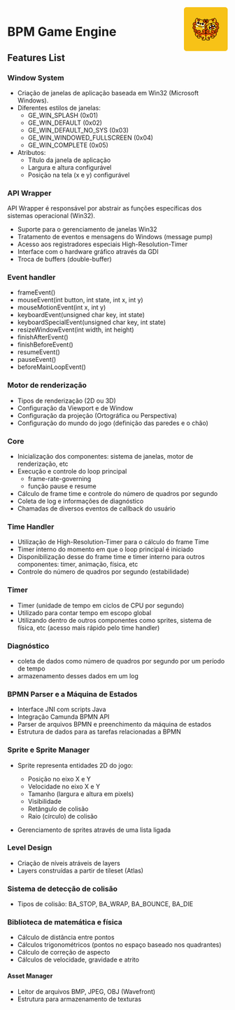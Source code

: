 <img src="img/logo.png" alt="BPM Game Engine Logo" align="right" width=100 />

# BPM Game Engine

## Features List

### Window System

- Criação de janelas de aplicação baseada em Win32 (Microsoft Windows).
- Diferentes estilos de janelas:
  - GE_WIN_SPLASH (0x01)
  - GE_WIN_DEFAULT (0x02)
  - GE_WIN_DEFAULT_NO_SYS (0x03)
  - GE_WIN_WINDOWED_FULLSCREEN (0x04)
  - GE_WIN_COMPLETE (0x05)    
- Atributos:
  - Título da janela de aplicação
  - Largura e altura configurável
  - Posição na tela (x e y) configurável

### API Wrapper

API Wrapper é responsável por abstrair as funções específicas dos sistemas operacional (Win32).
- Suporte para o gerenciamento de janelas Win32
- Tratamento de eventos e mensagens do Windows (message pump)
- Acesso aos registradores especiais High-Resolution-Timer
- Interface com o hardware gráfico através da GDI
- Troca de buffers (double-buffer)

### Event handler

- frameEvent()
- mouseEvent(int button, int state, int x, int y)
- mouseMotionEvent(int x, int y)
- keyboardEvent(unsigned char key, int state)
- keyboardSpecialEvent(unsigned char key, int state)
- resizeWindowEvent(int width, int height)
- finishAfterEvent()
- finishBeforeEvent()
- resumeEvent()
- pauseEvent()
- beforeMainLoopEvent()

### Motor de renderização

- Tipos de renderização (2D ou 3D)
- Configuração da Viewport e de Window
- Configuração da projeção (Ortográfica ou Perspectiva)
- Configuração do mundo do jogo (definição das paredes e o chão)

### Core

- Inicialização dos componentes: sistema de janelas, motor de renderização, etc
- Execução e controle do loop principal
  - frame-rate-governing
  - função pause e resume
- Cálculo de frame time e controle do número de quadros por segundo
- Coleta de log e informações de diagnóstico
- Chamadas de diversos eventos de callback do usuário

### Time Handler

- Utilização de High-Resolution-Timer para o cálculo do frame Time
- Timer interno do momento em que o loop principal é iniciado
- Disponibilização desse do frame time e timer interno para outros componentes: timer, animação, física, etc
- Controle do número de quadros por segundo (estabilidade)

### Timer

- Timer (unidade de tempo em ciclos de CPU por segundo)
- Utilizado para contar tempo em escopo global
- Utilizando dentro de outros componentes como sprites, sistema de física, etc (acesso mais rápido pelo time handler)

### Diagnóstico

- coleta de dados como número de quadros por segundo por um período de tempo
- armazenamento desses dados em um log

### BPMN Parser e a Máquina de Estados
- Interface JNI com scripts Java
- Integração Camunda BPMN API
- Parser de arquivos BPMN e preenchimento da máquina de estados
- Estrutura de dados para as tarefas relacionadas a BPMN

### Sprite e Sprite Manager

- Sprite representa entidades 2D do jogo:
  - Posição no eixo X e Y
  - Velocidade no eixo X e Y
  - Tamanho (largura e altura em pixels)
  - Visibilidade
  - Retângulo de colisão
  - Raio (círculo) de colisão

- Gerenciamento de sprites através de uma lista ligada

### Level Design
- Criação de níveis atráveis de layers
- Layers construídas a partir de tileset (Atlas)

### Sistema de detecção de colisão

- Tipos de colisão: BA_STOP, BA_WRAP, BA_BOUNCE, BA_DIE

### Biblioteca de matemática e física

- Cálculo de distância entre pontos
- Cálculos trigonométricos (pontos no espaço baseado nos quadrantes)
- Cálculo de correção de aspecto
- Cálculos de velocidade, gravidade e atrito

#### Asset Manager
- Leitor de arquivos BMP, JPEG, OBJ (Wavefront)
- Estrutura para armazenamento de texturas
